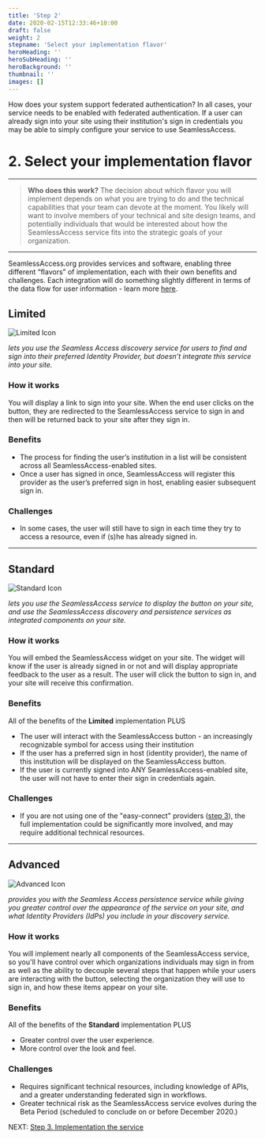 ```yaml
---
title: 'Step 2'
date: 2020-02-15T12:33:46+10:00
draft: false
weight: 2
stepname: 'Select your implementation flavor'
heroHeading: ''
heroSubHeading: ''
heroBackground: ''
thumbnail: ''
images: []
---
```


How does your system support federated authentication? In all cases, your service needs to be enabled with federated authentication. If a user can already sign into your site using their institution's sign in credentials you may be able to simply configure your service to use SeamlessAccess.


# 2. Select your implementation flavor

---

> **Who does this work?** The decision about which flavor you will implement depends on what you are trying to do and the technical capabilities that your team can devote at the moment. You likely will want to involve members of your technical and site design teams, and potentially individuals that would be interested about how the SeamlessAccess service fits into the strategic goals of your organization.

--- 

SeamlessAccess.org provides services and software, enabling three different “flavors” of implementation, each with their own benefits and challenges. Each integration will do something slightly different in terms of the data flow for user information - learn more [here](/work/SA_User-DataFlow.pdf). 



## Limited

![Limited Icon](/work/icn_flavors_limited.svg)

_lets you use the Seamless Access discovery service for users to find and sign into their preferred Identity Provider, but doesn’t integrate this service into your site._

### How it works

You will display a link to sign into your site. When the end user clicks on the button, they are redirected to the SeamlessAccess service to sign in and then will be returned back to your site after they sign in.

### Benefits

* The process for finding the user’s institution in a list will be consistent across all SeamlessAccess-enabled sites.
* Once a user has signed in once, SeamlessAccess will register this provider as the user’s preferred sign in host, enabling easier subsequent sign in.

### Challenges

* In some cases, the user will still have to sign in each time they try to access a resource, even if (s)he has already signed in.

---

## Standard

![Standard Icon](/work/icn_flavors_standard.svg)

_lets you use the SeamlessAccess service to display the button on your site, and use the SeamlessAccess discovery and persistence services as integrated components on your site._

### How it works

You will embed the SeamlessAccess widget on your site. The widget will know if the user is already signed in or not and will display appropriate feedback to the user as a result. The user will click the button to sign in, and your site will receive this confirmation. 

### Benefits

All of the benefits of the **Limited** implementation PLUS

* The user will interact with the SeamlessAccess button - an increasingly recognizable symbol for access using their institution
* If the user has a preferred sign in host (identity provider), the name of this institution will be displayed on the SeamlessAccess button.
* If the user is currently signed into ANY SeamlessAccess-enabled site, the user will not have to enter their sign in credentials again.

### Challenges

* If you are not using one of the "easy-connect" providers ([step 3](/step3)), the full implementation could be significantly more involved, and may require additional technical resources.

---

## Advanced

![Advanced Icon](/work/icn_flavors_advanced.svg)

_provides you with the Seamless Access persistence service while giving you greater control over the appearance of the service on your site, and what Identity Providers (IdPs) you include in your discovery service._

### How it works

You will implement nearly all components of the SeamlessAccess service, so you'll have control over which organizations individuals may sign in from as well as the ability to decouple several steps that happen while your users are interacting with the button, selecting the organization they will use to sign in, and how these items appear on your site.

### Benefits

All of the benefits of the **Standard** implementation PLUS

* Greater control over the user experience.
* More control over the look and feel.

### Challenges

* Requires significant technical resources, including knowledge of APIs, and a greater understanding federated sign in workflows.
* Greater technical risk as the SeamlessAccess service evolves during the Beta Period (scheduled to conclude on or before December 2020.)


NEXT: [Step 3. Implementation the service](../step3)